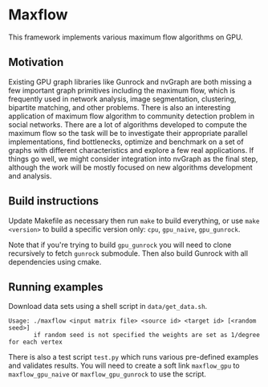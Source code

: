 # Maxflow

This framework implements various maximum flow algorithms on GPU.

## Motivation

Existing GPU graph libraries like Gunrock and nvGraph are both missing a few important graph primitives including the maximum flow, which is frequently used in network analysis, image segmentation, clustering, bipartite matching, and other problems. There is also an interesting application of maximum flow algorithm to community detection problem in social networks. There are a lot of algorithms developed to compute the maximum flow so the task will be to investigate their appropriate parallel implementations, find bottlenecks, optimize and benchmark on a set of graphs with different characteristics and explore a few real applications. If things go well, we might consider integration into nvGraph as the final step, although the work will be mostly focused on new algorithms development and analysis.

## Build instructions

Update Makefile as necessary then run `make` to build everything, or use `make <version>` to build a specific version only: `cpu`, `gpu_naive`, `gpu_gunrock`.

Note that if you're trying to build `gpu_gunrock` you will need to clone recursively to fetch `gunrock` submodule. Then also build Gunrock with all dependencies using cmake.

## Running examples

Download data sets using a shell script in `data/get_data.sh`.

```
Usage: ./maxflow <input matrix file> <source id> <target id> [<random seed>]
       if random seed is not specified the weights are set as 1/degree for each vertex
```

There is also a test script `test.py` which runs various pre-defined examples and validates results. You will need to create a soft link `maxflow_gpu` to `maxflow_gpu_naive` or `maxflow_gpu_gunrock` to use the script.

